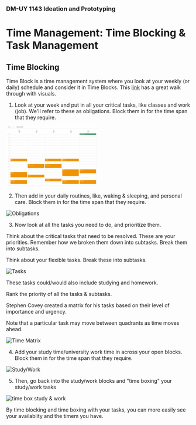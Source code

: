 ### DM-UY 1143 Ideation and Prototyping

# Time Management: Time Blocking & Task Management

## Time Blocking

Time Block is a time management system where you look at your weekly (or daily) schedule and consider it in Time Blocks. This [link](https://learningwithangie.com/time-blocking-method-for-students/) has a great walk through with visuals.

1. Look at your week and put in all your critical tasks, like classes and work (job). We'll refer to these as obligations. Block them in for the time span that they require.


<img src="Images/google-calendar-obligations.jpg" alt="Critical Tasks" style="width:50%"/>

2. Then add in your daily routines, like, waking & sleeping, and personal care. Block them in for the time span that they require.

<img src="TimeManagementTechniques/Images/google-calendar-obligations-and-daily-routines.jpg " alt="Obligations" style="width:50%"/>




3. Now look at all the tasks you need to do, and prioritize them. 

Think about the critical tasks that need to be resolved. These are your priorities. Remember how we broken them down into subtasks. Break them into subtasks.

Think about your flexible tasks. Break these into subtasks.

<img src="TimeManagementTechniques/Images/master-to-do-list.png" alt="Tasks" style="width:50%"/>


These tasks could/would also include studying and homework.

Rank the priority of all the tasks & subtasks. 

Stephen Covey created a matrix for his tasks based on their level of importance and urgency.

Note that a particular task may move between quadrants as time moves ahead.



<img src="TimeManagementTechniques/Images/CoveyTimeMatrix.png" alt="Time Matrix" style="width:50%"/>


4. Add your study time/university work time in across your open blocks. Block them in for the time span that they require.


<img src="TimeManagementTechniques/Images/google-calendar-obligations-daily-routines-work.jpg " alt="Study/Work" style="width:50%"/>

5. Then, go back into the study/work blocks and "time boxing" your study/work tasks



<img src="../../Images/time-boxing-google-calendar-1.png " alt="time box study & work" style="width:50%"/>

By time blocking and time boxing with your tasks, you can more easily see your availablity and the timem you have.




